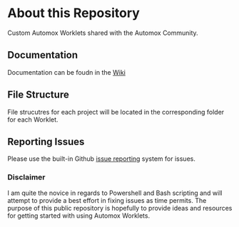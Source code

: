 # About this Repository
Custom Automox Worklets shared with the Automox Community.

## Documentation
Documentation can be foudn in the [Wiki](https://github.com/justinlosh/automox/wiki)

## File Structure
File strucutres for each project will be located in the corresponding folder for each Worklet.

## Reporting Issues
Please use the built-in Github [issue reporting](https://github.com/justinlosh/automox/issues) system for issues. 

### Disclaimer
I am quite the novice in regards to Powershell and Bash scripting and will attempt to provide a best effort in fixing issues as time permits. The purpose of this public repository is hopefully to provide ideas and resources for getting started with using Automox Worklets.
